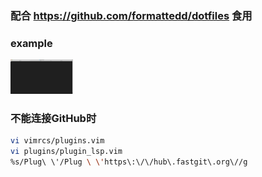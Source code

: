 ### 配合 https://github.com/formattedd/dotfiles 食用

### example
<!-- ![sample](./img/tty.gif) -->
<img src="./img/tty.gif" width="100"/>

### 不能连接GitHub时
```sh
vi vimrcs/plugins.vim
vi plugins/plugin_lsp.vim
%s/Plug\ \'/Plug \ \'https\:\/\/hub\.fastgit\.org\//g
```

<!-- #### my vim/macvim/neovim config -->
<!--  -->
<!-- > install vim/macvim/neovim, git, pip -->
<!--  -->
<!-- > run it -->
<!-- ```sh -->
<!-- sh  <(wget -qO- https://raw.githubusercontent.com/formateddd/vimrc/master/install.sh) nvim # or vim -->
<!--  -->
<!-- or -->
<!--  -->
<!-- bash  <(wget -qO- https://gitee.com/formateddd/vimrc/raw/master/gitee_installer.sh) nvim # or vim -->
<!-- ``` -->
<!--  -->
<!-- > in arch/manjaro use cliopboard -->
<!-- ``` -->
<!-- [> sudo pacman -Sy xclip xorg-xclipboard <] -->
<!-- sudo pacman -Sy xsel -->
<!-- ``` -->
<!--  -->
<!-- > reference from [ma6174](https://github.com/ma6174/vim-deprecated) and [Coc-extensions](https://github.com/neoclide/coc.nvim/wiki/Using-coc-extensions) -->
